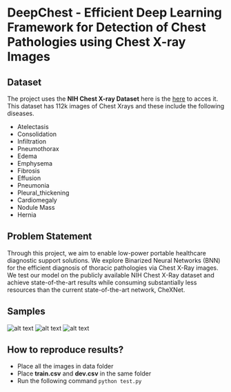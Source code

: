 # DeepChest - Efficient Deep Learning Framework for Detection of Chest Pathologies using Chest X-ray Images

## Dataset

The project uses the **NIH Chest X-ray Dataset** here is the [here](https://www.kaggle.com/nih-chest-xrays/data) to acces it. This dataset has 112k images of Chest Xrays and these include the following diseases.

- Atelectasis
- Consolidation
- Infiltration
- Pneumothorax
- Edema
- Emphysema
- Fibrosis
- Effusion
- Pneumonia
- Pleural_thickening
- Cardiomegaly
- Nodule Mass
- Hernia

## Problem Statement
Through this project, we aim to enable low-power portable healthcare diagnostic support solutions. We explore Binarized Neural Networks (BNN) for the efficient diagnosis of thoracic pathologies via Chest X-Ray images. We test our model on the publicly available NIH Chest X-Ray dataset and achieve state-of-the-art results while consuming substantially less resources than the current state-of-the-art network, CheXNet.

## Samples
![alt text](https://github.com/vishal17209/ACV_Project_ChestXRayBNN/sample1.png "sample1")
![alt text](https://github.com/vishal17209/ACV_Project_ChestXRayBNN/sample2.png "sample2")
![alt text](https://github.com/vishal17209/ACV_Project_ChestXRayBNN/sample3.png "sample3")

## How to reproduce results?

- Place all the images in data folder
- Place **train.csv** and **dev.csv** in the same folder
- Run the following command `python test.py`
